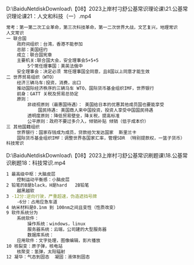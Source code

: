 

D:\BaiduNetdiskDownload\【08】2023上岸村刁舒公基常识理论课\21.公基常识理论课21：人文和科技（一）.mp4

```sh
常考：第一第二次工业革命，第三次科技革命，第一二次世界大战，文艺复兴，地理常识
人文常识
一 联合国
	政府间组织：台湾，香港不能参加
	总部：美国纽约
	成立：联合国宪章
	主要机关:联合国大会，安全理事会5+5+5
		5个常任理事国：美英法俄中 
	安全理事会：决定必须 常任理事国全同意，且8国以上同意才能生效
二 世界贸易组织（WTO）
	经济三辆马车:投资，消费，出口
	推动国际经济秩序的三辆马车 WTO，国际货币基金组织IMF，世界银行
	前身：GATT 关税及贸易总协定 
	原则：
		非歧视原则（最惠国待遇）： 美国给日本的优惠其他成员国也要能享受
			国民待遇: 美国商人来中国投资，投资人享受中国国民待遇
		透明度原则：降低贸易壁垒，降关税，提高标准
		公平原则：政府不要过多介入，倾销补贴 倾销（低于成本价）
三 其他国籍组织
	世界银行：国家存钱成为成员，贷款给欠发达国家	斯里兰卡
	国际货币基金组织IMF：调整世界各国家汇率，管理SDR （特别提款权，一篮子货币）
科技常识
```



D:\BaiduNetdiskDownload\【08】2023上岸村刁舒公基常识刷题课\18.公基常识刷题18：科技常识.mp4

```sh
1 最高级中枢：大脑皮层
	控制运动平衡感：小脑皮层
2 铅笔的B是black，H是hard   2B铅笔
	越黑越软
3 -12分:逆向行驶，严重超速，伪造遮挡号牌
	-6分：占用应急车道
4 纳米材料是0.1nm 到 100nm之间且变性（性质改变）
9 软件系统分为
	系统软件：
		操作系统：windows，linux
		服务器系统：云端，公司建的大型服务器
		数据库系统：
	应用软件：文字处理，图像编辑，影片播放
10 核裂变：原子弹，核电站
	核聚变：氢弹，太阳辐射
12 凝华：气态到固态  凝固：液体到固态

```





```sh

```

